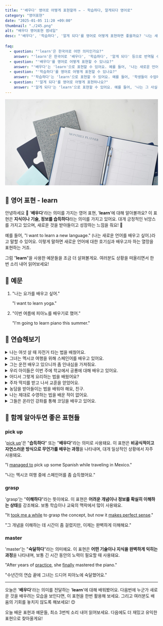 ```yaml
---
title: "'배우다' 영어로 어떻게 표현할까 ✏️ - 학습하다, 알게되다 영어로"
category: "영어표현"
date: "2025-01-05 11:20 +09:00"
thumbnail: "./245.png"
alt: "배우다 영어표현 썸네일"
desc: "'배우다', '학습하다', '알게 되다'를 영어로 어떻게 표현하면 좋을까요? '나는 새로운 언어를 배우고 있어', '학생들이 수업에서 학습하고 있어'와 같은 문장을 영어로 표현하는 법을 배워봅시다. 다양한 예문을 통해서 연습하고 본인의 표현으로 만들어 보세요."

faq:
  - question: "'learn'은 한국어로 어떤 의미인가요?"
    answer: "'learn'은 한국어로 '배우다', '학습하다', '알게 되다' 등으로 번역될 수 있습니다."
  - question: "'배우다'를 영어로 어떻게 표현할 수 있나요?"
    answer: "'배우다'는 'learn'으로 표현할 수 있어요. 예를 들어, '나는 새로운 언어를 배우고 있어'는 'I am learning a new language'로 말할 수 있어요."
  - question: "'학습하다'를 영어로 어떻게 표현할 수 있나요?"
    answer: "'학습하다'는 'learn'으로 표현할 수 있어요. 예를 들어, '학생들이 수업에서 학습하고 있어'는 'The students are learning in class'로 말할 수 있어요."
  - question: "'알게 되다'를 영어로 어떻게 표현하나요?"
    answer: "'알게 되다'는 'learn'으로 표현할 수 있어요. 예를 들어, '나는 그 사실을 방금 알게 되었어'는 'I just learned that fact'로 표현할 수 있어요."
---
```


![](./245-1.jpg)

## 🌟 영어 표현 - learn

안녕하세요 👋 '**배우다**'라는 의미를 가지는 영어 표현, '**learn**'에 대해 알아볼까요? 이 표현은 **지식이나 기술, 정보를 습득하다**라는 의미를 가지고 있어요. 대개 긍정적인 뉘앙스를 가지고 있으며, 새로운 것을 받아들이고 성장하는 느낌을 줘요! 🌱

예를 들어, "I want to learn a new language." (나는 새로운 언어를 배우고 싶어.)라고 말할 수 있어요. 이렇게 말하면 새로운 언어에 대한 호기심과 배우고자 하는 열망을 표현하는 거죠.

<div 
  data-inline-banner="🎉 새해에는 스픽 AI와 함께 영어 공부하자" 
  data-inline-banner-subtext="설날 특별 할인으로 60%할인 + 추가 7만원 할인! (~2/3)" 
  data-inline-banner-link="https://app.usespeak.com/kr-ko/sale/kr-affiliate-special/?ref=engple-inline"
  data-inline-banner-caption="해당 링크를 통해 구매시 일정액의 수수료를 지급받습니다.">
</div>

그럼 "**learn**"을 사용한 예문들을 조금 더 살펴볼게요. 여러분도 상황을 떠올리면서 한 번 소리 내어 읽어보세요!

## 📖 예문

1. "나는 요가를 배우고 싶어."

   "I want to learn yoga."

2. "이번 여름에 피아노를 배우기로 했어."

   "I'm going to learn piano this summer."

## 💬 연습해보기

<details>
<summary>나는 여섯 살 때 자전거 타는 법을 배웠어요.</summary>
<span>I learned to ride a bike when I was six.</span>
</details>

<details>
<summary>그녀는 멕시코 여행을 위해 스페인어를 배우고 있어요.</summary>
<span>She's learning Spanish for her <a href="/blog/in-english/250.upcoming/">upcoming</a> trip to Mexico.</span>
</details>

<details>
<summary>그는 운전 배우고 있으니까 좀 인내심을 가져줘요.</summary>
<span>He's learning to drive, so be patient with him.</span>
</details>

<details>
<summary>우리 아이들은 이번 주에 학교에서 공룡에 대해 배우고 있어요.</summary>
<span>My kids are learning about dinosaurs at school this week.</span>
</details>

<details>
<summary>어디서 그렇게 요리하는 법을 배웠어요?</summary>
<span>Where did you learn to cook like that?</span>
</details>

<details>
<summary>주차 딱지를 받고 나서 교훈을 얻었어요.</summary>
<span>I learned my lesson after getting that parking ticket.</span>
</details>

<details>
<summary>농담을 받아들이는 법을 배워야 해요, 친구.</summary>
<span>You gotta learn to take a joke, man.</span>
</details>

<details>
<summary>나는 제대로 수영하는 법을 배운 적이 없어요.</summary>
<span>I never learned how to swim properly.</span>
</details>

<details>
<summary>그들은 온라인 강좌를 통해 코딩을 배우고 있어요.</summary>
<span>They're learning to code through an online course.</span>
</details>

## 🤝 함께 알아두면 좋은 표현들

### pick up

'[pick up](/blog/in-english/178.pick-up)'은 "**습득하다**" 또는 "**배우다**"라는 의미로 사용돼요. 이 표현은 **비공식적이고 자연스러운 방식으로 무언가를 배우는 과정**을 나타내며, 대개 일상적인 상황에서 자주 사용돼요.

"I [managed to](/blog/in-english/175.manage-to/) pick up some Spanish while traveling in Mexico."

"나는 멕시코 여행 중에 스페인어를 좀 습득했어요."

### grasp

'grasp'는 "**이해하다**"라는 뜻이에요. 이 표현은 **어려운 개념이나 정보를 확실히 이해하는 상태**를 강조해요. 보통 학습이나 교육의 맥락에서 많이 사용돼요.

"It [took me a while](/blog/in-english/010.take-a-while/) to grasp the concept, but now it [makes perfect sense](/blog/in-english/068.make-sense/)."

"그 개념을 이해하는 데 시간이 좀 걸렸지만, 이제는 완벽하게 이해해요."

### master

'master'는 "**숙달하다**"라는 의미예요. 이 표현은 **어떤 기술이나 지식을 완벽하게 익히는 과정**을 나타내며, 보통 긴 시간 동안의 노력이 필요할 때 사용돼요.

"After years of [practice](/blog/in-english/247.practice/), she [finally](/blog/in-english/182.finally/) mastered the piano."

"수년간의 연습 끝에 그녀는 드디어 피아노에 숙달했어요."

---

오늘은 '**배우다**'라는 의미를 전달하는 '**learn**'에 대해 배워봤어요. 다음번에 누군가 새로운 것을 배우려는 모습을 보인다면, 이 표현을 한번 활용해 보세요. 그리고 여러분도 배움의 기회를 놓치지 않도록 해보세요! 😊

오늘 배운 표현과 예문들, 최소 3번씩 소리 내어 읽어보세요. 다음에도 더 재밌고 유익한 표현으로 찾아올게요!
